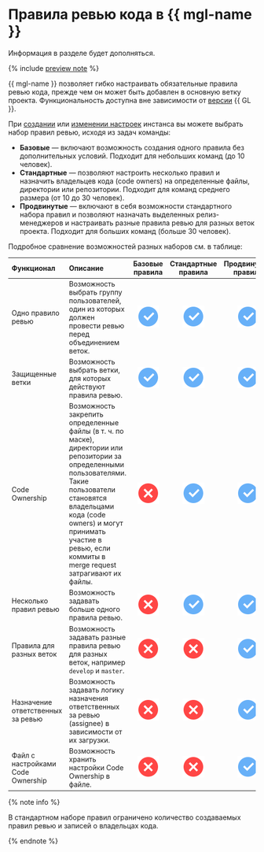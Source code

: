 # Правила ревью кода в {{ mgl-name }}

Информация в разделе будет дополняться.

{% include [preview note](../../_includes/note-preview.md) %}

{{ mgl-name }} позволяет гибко настраивать обязательные правила ревью кода, прежде чем он может быть добавлен в основную ветку проекта. Функциональность доступна вне зависимости от [версии](https://about.gitlab.com/pricing) {{ GL }}.

При [создании](../operations/instance/instance-create.md) или [изменении настроек](../operations/instance/instance-update.md) инстанса вы можете выбрать набор правил ревью, исходя из задач команды:

* **Базовые** — включают возможность создания одного правила без дополнительных условий. Подходит для небольших команд (до 10 человек).
* **Стандартные** — позволяют настроить несколько правил и назначить владельцев кода (code owners) на определенные файлы, директории или репозитории. Подходит для команд среднего размера (от 10 до 30 человек).
* **Продвинутые** — включают в себя возможности стандартного набора правил и позволяют назначать выделенных релиз-менеджеров и настраивать разные правила ревью для разных веток проекта. Подходит для больших команд (больше 30 человек).

Подробное сравнение возможностей разных наборов см. в таблице:

| Функционал                        | Описание | Базовые<br>правила                   | Стандартные<br>правила                  | Продвинутые<br>правила               |
|:----------------------------------|:---------|:------------------------------------:|:---------------------------------------:|:------------------------------------:|
| Одно правило ревью                | Возможность выбрать группу пользователей, один из которых должен провести ревью перед объединением веток. | ![yes](../../_assets/common/yes.svg) | ![yes](../../_assets/common/yes.svg)    | ![yes](../../_assets/common/yes.svg) |
| Защищенные ветки                  | Возможность выбрать ветки, для которых действуют правила ревью. | ![yes](../../_assets/common/yes.svg) | ![yes](../../_assets/common/yes.svg)    | ![yes](../../_assets/common/yes.svg) |
| Code Ownership                    | Возможность закрепить определенные файлы (в т. ч. по маске), директории или репозитории за определенными пользователями. Такие пользователи становятся владельцами кода (code owners) и могут принимать участие в ревью, если коммиты в merge request затрагивают их файлы. | ![no](../../_assets/common/no.svg)   | ![yes](../../_assets/common/yes.svg) | ![yes](../../_assets/common/yes.svg) |
| Несколько правил ревью            | Возможность задавать больше одного правила ревью. | ![no](../../_assets/common/no.svg)   | ![yes](../../_assets/common/yes.svg) | ![yes](../../_assets/common/yes.svg) |
| Правила для разных веток          | Возможность задавать разные правила ревью для разных веток, например `develop` и `master`. | ![no](../../_assets/common/no.svg)   | ![no](../../_assets/common/no.svg)      | ![yes](../../_assets/common/yes.svg) |
| Назначение ответственных за ревью | Возможность задавать логику назначения ответственных за ревью (assignee) в зависимости от их загрузки. | ![no](../../_assets/common/no.svg)   | ![no](../../_assets/common/no.svg)      | ![yes](../../_assets/common/yes.svg) |
| Файл с настройками Code Ownership | Возможность хранить настройки Code Ownership в файле. | ![no](../../_assets/common/no.svg)   | ![no](../../_assets/common/no.svg)      | ![yes](../../_assets/common/yes.svg) |

{% note info %}

В стандартном наборе правил ограничено количество создаваемых правил ревью и записей о владельцах кода.

{% endnote %}
